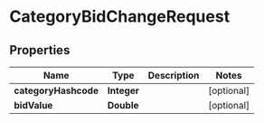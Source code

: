 

# CategoryBidChangeRequest

## Properties

Name | Type | Description | Notes
------------ | ------------- | ------------- | -------------
**categoryHashcode** | **Integer** |  |  [optional]
**bidValue** | **Double** |  |  [optional]



